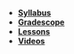 - **[Syllabus](README.md)**
- **[Gradescope](https://www.gradescope.com/courses/105215)**
- **[Lessons](README.md#Schedule)**
- **[Videos]()**
